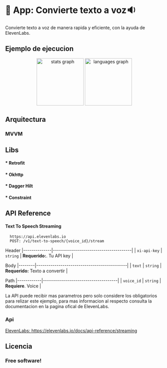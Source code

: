 
# :iphone: App: Convierte texto a voz:sound:

Convierte texto a voz de manera rapida y eficiente, con la ayuda de ElevenLabs.


## Ejemplo de ejecucion
<div align="center">
  <img src="https://github.com/JmanuelJ/Resources-Myrepos/blob/main/Functions%20Speech-20240807T201426Z-001/Functions%20Speech/Main-Screen.jpg" height="150" alt="stats graph"  />
  <img src="https://github.com/JmanuelJ/Resources-Myrepos/blob/main/Functions%20Speech-20240807T201426Z-001/Functions%20Speech/Second.Screen.jpg" height="150" alt="languages graph"  />
</div>


## Arquitectura 
### MVVM

## Libs
#### * Retrofit
#### * Okhttp
#### * Dagger Hilt
#### * Constraint


## API Reference

#### Text To Speech Streaming

```http
  https://api.elevenlabs.io
  POST: /v1/text-to-speech/{voice_id}/stream
```
Header
|--------------|---------------------------------------|
| `xi-api-key` | `string` | **Requerido:**. Tu API key |


Body
|--------|---------------------------------------------|
| `text` | `string` | **Requerido:** Texto a convertir |


Path
|------------|-------------------------------------|
| `voice_id` | `string` | **Requiere**. Voice      |


La API puede recibir mas parametros pero solo considere los obligatorios para relizar este ejemplo, para mas informacion al respecto consulta la documentacion en la pagina ofical de ElevenLabs.

### Api

[ElevenLabs: ](https://elevenlabs.io/docs/api-reference/streaming) https://elevenlabs.io/docs/api-reference/streaming


## Licencia
### Free software!




